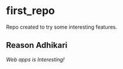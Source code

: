 # first_repo
Repo created to try some interesting features.

## Reason Adhikari
*Web apps is Interesting!*
